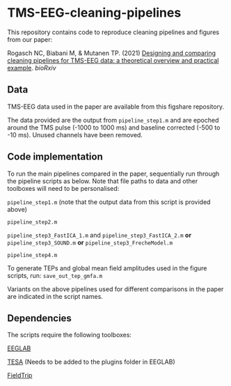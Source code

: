# TMS-EEG-cleaning-pipelines

This repository contains code to reproduce cleaning pipelines and figures from our paper:

Rogasch NC, Biabani M, & Mutanen TP. (2021) [Designing and comparing cleaning pipelines for TMS-EEG data: a theoretical overview and practical example](https://www.biorxiv.org/content/10.1101/2021.11.18.469167v1). *bioRxiv*

## Data

TMS-EEG data used in the paper are available from this figshare repository.

The data provided are the output from `pipeline_step1.m` and are epoched around the TMS pulse (-1000 to 1000 ms) and baseline corrected (-500 to -10 ms). Unused channels have been removed.

## Code implementation

To run the main pipelines compared in the paper, sequentially run through the pipeline scripts as below. Note that file paths to data and other toolboxes will need to be personalised:

`pipeline_step1.m` (note that the output data from this script is provided above)

`pipeline_step2.m`

`pipeline_step3_FastICA_1.m` and 
`pipeline_step3_FastICA_2.m`
**or**
`pipeline_step3_SOUND.m`
**or**
`pipeline_step3_FrecheModel.m`

`pipeline_step4.m`

To generate TEPs and global mean field amplitudes used in the figure scripts, run:
`save_out_tep_gmfa.m`

Variants on the above pipelines used for different comparisons in the paper are indicated in the script names.

## Dependencies

The scripts require the following toolboxes:

[EEGLAB](https://sccn.ucsd.edu/eeglab/index.php)

[TESA](https://nigelrogasch.github.io/TESA/) (Needs to be added to the plugins folder in EEGLAB)

[FieldTrip](https://www.fieldtriptoolbox.org/)
